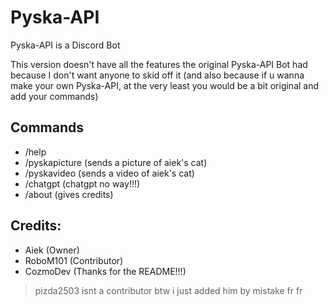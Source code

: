 # Pyska-API
Pyska-API is a Discord Bot

This version doesn't have all the features the original Pyska-API Bot had because I don't want anyone to skid off it (and also because if u wanna make your own Pyska-API, at the very least you would be a bit original and add your commands)

## Commands
- /help
- /pyskapicture (sends a picture of aiek's cat)
- /pyskavideo (sends a video of aiek's cat)
- /chatgpt (chatgpt no way!!!)
- /about (gives credits)

## Credits:
- Aiek (Owner)
- RoboM101 (Contributor)
- CozmoDev (Thanks for the README!!!)

> pizda2503 isnt a contributor btw i just added him by mistake fr fr
